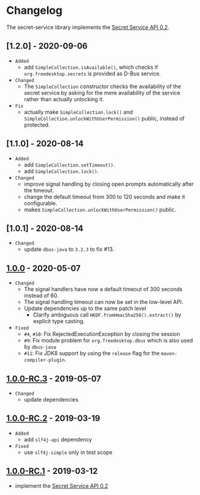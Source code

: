 # Changelog

The secret-service library implements the [Secret Service API 0.2](https://specifications.freedesktop.org/secret-service/0.2/).


## [1.2.0] - 2020-09-06

- `Added`
  - add `SimpleCollection.isAvailable()`, which checks if `org.freedesktop.secrets` is provided as D-Bus service.
- `Changed`
  - The `SimpleCollection` constructor checks the availability of the secret service by asking for the 
    mere availability of the service rather than actually unlocking it.
- `Fix`
  - actually make `SimpleCollection.lock()` and `SimpleCollection.unlockWithUserPermission()` public, 
    instead of protected.

## [1.1.0] - 2020-08-14

- `Added`
  - add `SimpleCollection.setTimeout()`.
  - add `SimpleCollection.lock()`.
- `Changed`
  - improve signal handling by closing open prompts automatically after the timeout.
  - change the default timeout from 300 to 120 seconds and make it configurable.
  - makes `SimpleCollection.unlockWithUserPermission()` public. 

## [1.0.1] - 2020-08-14

- `Changed`
  - update `dbus-java` to `3.2.3` to fix #13.

## [1.0.0] - 2020-05-07

- `Changed`
  - The signal handlers have now a default timeout of 300 seconds instead of 60.
  - The signal handling timeout can now be set in the low-level API.
  - Update dependencies up to the same patch level
    - Clarify ambiguous call `HKDF.fromHmacSha256().extract()` by explicit type casting.
- `Fixed`
  - `#4`, `#10`: Fix RejectedExecutionException by closing the session 
  - `#9`: Fix module problem for `org.freedesktop.dbus` which is also used by `dbus-java`
  - `#11`: Fix JDK8 support by using the `release` flag for the `maven-compiler-plugin`.

## [1.0.0-RC.3] - 2019-05-07

- `Changed`
  - update dependencies

## [1.0.0-RC.2] - 2019-03-19

- `Added`
  - add `slf4j-api` dependency
- `Fixed`
  - use `slf4j-simple` only in test scope 

## [1.0.0-RC.1] - 2019-03-12

- implement the [Secret Service API 0.2](https://specifications.freedesktop.org/secret-service/) 

[1.0.0]:  https://github.com/swiesend/secret-service/compare/v1.0.0-RC.3...v1.0.0
[1.0.0-RC.3]:  https://github.com/swiesend/secret-service/compare/v1.0.0-RC.2...v1.0.0-RC.3
[1.0.0-RC.2]:  https://github.com/swiesend/secret-service/compare/v1.0.0-RC.1...v1.0.0-RC.2
[1.0.0-RC.1]:  https://github.com/swiesend/secret-service/releases/tag/v1.0.0-RC.1
